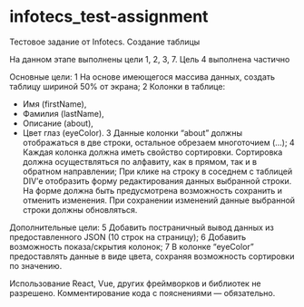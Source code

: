 # infotecs_test-assignment
Тестовое задание от Infotecs. Создание таблицы

На данном этапе выполнены цели 1, 2, 3, 7. Цель 4 выполнена частично

Основные цели: 
1	На основе имеющегося массива данных, создать таблицу шириной 50% от экрана;
2	Колонки в таблице: 
- Имя (firstName), 
- Фамилия (lastName), 
- Описание (about),
- Цвет глаз (eyeColor).
3	Данные колонки “about” должны отображаться в две строки, остальное обрезаем многоточием (...);
4	Каждая колонка должна иметь свойство сортировки. Сортировка должна осуществляться по алфавиту, как в прямом, так и в обратном направлении;
При клике на строку в соседнем с таблицей DIV’е отобразить форму редактирования данных выбранной строки. На форме должна быть предусмотрена возможность сохранить и отменить изменения. При сохранении изменений данные выбранной строки должны обновляться.

Дополнительные цели:
5	Добавить постраничный вывод данных из предоставленного JSON (10 строк на страницу);
6	Добавить возможность показа/скрытия колонок;
7	В колонке “eyeColor” предоставлять данные в виде цвета, сохраняя возможность сортировки по значению.

Использование React, Vue, других фреймворков и библиотек не разрешено. Комментирование кода с пояснениями — обязательно.
